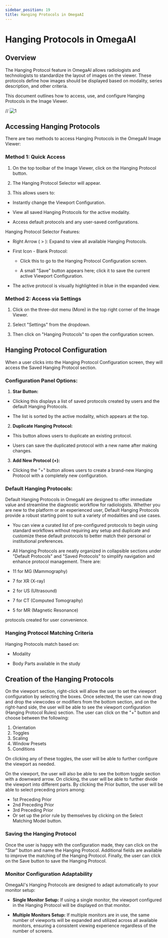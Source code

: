```yaml
---
sidebar_position: 19
title: Hanging Protocols in OmegaAI
---
```

# Hanging Protocols in OmegaAI

## Overview

The Hanging Protocol feature in OmegaAI allows radiologists and technologists to standardize the layout of images on the viewer. These protocols define how images should be displayed based on modality, series description, and other criteria.

This document outlines how to access, use, and configure Hanging Protocols in the Image Viewer.

// ![1](./img/Hanging1.png)

## Accessing Hanging Protocols

There are two methods to access Hanging Protocols in the OmegaAI Image Viewer:

### Method 1: Quick Access

1. On the top toolbar of the Image Viewer, click on the Hanging Protocol button.

2. The Hanging Protocol Selector will appear.

3. This allows users to:

- Instantly change the Viewport Configuration.

- View all saved Hanging Protocols for the active modality.

- Access default protocols and any user-saved configurations.

Hanging Protocol Selector Features:

- Right Arrow ( > ): Expand to view all available Hanging Protocols.

- First Icon - Blank Protocol:

  - Click this to go to the Hanging Protocol Configuration screen.

  - A small "Save" button appears here; click it to save the current active Viewport Configuration.

- The active protocol is visually highlighted in blue in the expanded view.
### Method 2: Access via Settings

1. Click on the three-dot menu (More) in the top right corner of the Image Viewer.

2. Select "Settings" from the dropdown.

3. Then click on "Hanging Protocols" to open the configuration screen.


## Hanging Protocol Configuration

When a user clicks into the Hanging Protocol Configuration screen, they will access the Saved Hanging Protocol section.

### Configuration Panel Options:

1. **Star Button:**

- Clicking this displays a list of saved protocols created by users and the default Hanging Protocols.

- The list is sorted by the active modality, which appears at the top.

2. **Duplicate Hanging Protocol:**

- This button allows users to duplicate an existing protocol.

- Users can save the duplicated protocol with a new name after making changes.

3. **Add New Protocol (+):**

- Clicking the "+" button allows users to create a brand-new Hanging Protocol with a completely new configuration.


### Default Hanging Protocols:

Default Hanging Protocols in OmegaAI are designed to offer immediate value and streamline the diagnostic workflow for radiologists. Whether you are new to the platform or an experienced user, Default Hanging Protocols provide a robust starting point to suit a variety of modalities and use cases.

- You can view a curated list of pre-configured protocols to begin using standard workflows without requiring any setup and duplicate and customize these default protocols to better match their personal or institutional preferences.

- All Hanging Protocols are neatly organized in collapsible sections under "Default Protocols" and "Saved Protocols" to simplify navigation and enhance protocol management.
There are:

- 11 for MG (Mammography)

- 7 for XR (X-ray)

- 2 for US (Ultrasound)

- 7 for CT (Computed Tomography)

- 5 for MR (Magnetic Resonance)

protocols created for user convenience. 

### Hanging Protocol Matching Criteria
Hanging Protocols match based on:

- Modality

- Body Parts available in the study

## Creation of the Hanging Protocols

On the viewport section, right-click will allow the user to set the viewport configuration by selecting the boxes. Once selected, the user can now drag and drop the viewcodes or modifiers from the bottom section, and on the right-hand side, the user will be able to see the viewport configuration (Hanging Protocol Rules) section. The user can click on the "+" button and choose between the following:

1. Orientation
2. Toggles
3. Scaling
4. Window Presets
5. Conditions

On clicking any of these toggles, the user will be able to further configure the viewport as needed.

On the viewport, the user will also be able to see the bottom toggle section with a downward arrow. On clicking, the user will be able to further divide the viewport into different parts. By clicking the Prior button, the user will be able to select preceding priors among:
- 1st Preceding Prior
- 2nd Preceding Prior
- 3rd Preceding Prior
- Or set up the prior rule by themselves by clicking on the Select Matching Model button.

### Saving the Hanging Protocol
Once the user is happy with the configuration made, they can click on the "Star" button and name the Hanging Protocol. Additional fields are available to improve the matching of the Hanging Protocol. Finally, the user can click on the Save button to save the Hanging Protocol.
### Monitor Configuration Adaptability

OmegaAI's Hanging Protocols are designed to adapt automatically to your
monitor setup:

- **Single Monitor Setup:** If using a single monitor, the viewport
  configured in the Hanging Protocol will be displayed on that monitor.

- **Multiple Monitors Setup:** If multiple monitors are in use, the same
  number of viewports will be expanded and utilized across all available
  monitors, ensuring a consistent viewing experience regardless of the
  number of screens.
